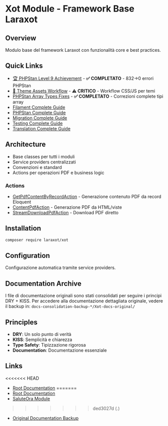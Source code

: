 # Xot Module - Framework Base Laraxot

## Overview
Modulo base del framework Laraxot con funzionalità core e best practices.

## Quick Links
- [🏆 PHPStan Level 9 Achievement](phpstan-level9-achievement.md) - **✅ COMPLETATO** - 832→0 errori PHPStan
- [🎨 Theme Assets Workflow](theme-assets-workflow.md) - **⚠️ CRITICO** - Workflow CSS/JS per temi
- [PHPStan Array Types Fixes](phpstan-array-types-fixes.md) - **✅ COMPLETATO** - Correzioni complete tipi array
- [Filament Complete Guide](consolidated/filament-complete-guide.md)
- [PHPStan Complete Guide](consolidated/phpstan-complete-guide.md)
- [Migration Complete Guide](consolidated/migration-complete-guide.md)
- [Testing Complete Guide](consolidated/testing-complete-guide.md)
- [Translation Complete Guide](consolidated/translation-complete-guide.md)

## Architecture
- Base classes per tutti i moduli
- Service providers centralizzati
- Convenzioni e standard
- Actions per operazioni PDF e business logic

### Actions
- [GetPdfContentByRecordAction](actions/get-pdf-content-by-record-action.md) - Generazione contenuto PDF da record Eloquent
- [ContentPdfAction](archive/actions/content-pdf-action.md) - Generazione PDF da HTML/viste
- [StreamDownloadPdfAction](archive/actions/pdf-stream-download-action.md) - Download PDF diretto

## Installation
```bash
composer require laraxot/xot
```

## Configuration
Configurazione automatica tramite service providers.

## Documentation Archive
I file di documentazione originali sono stati consolidati per seguire i principi DRY + KISS.
Per accedere alla documentazione dettagliata originale, vedere il backup in:
`docs-consolidation-backup-*/Xot-docs-original/`

## Principles
- **DRY**: Un solo punto di verità
- **KISS**: Semplicità e chiarezza
- **Type Safety**: Tipizzazione rigorosa
- **Documentation**: Documentazione essenziale

## Links
<<<<<<< HEAD
- [Root Documentation](../../../project_docs/)
=======
- [Root Documentation](../../../docs/)
- [SaluteOra Module](../SaluteOra/docs/)
>>>>>>> ded3027d (.)
- [Original Documentation Backup](../../../docs-consolidation-backup-*/Xot-docs-original/)
